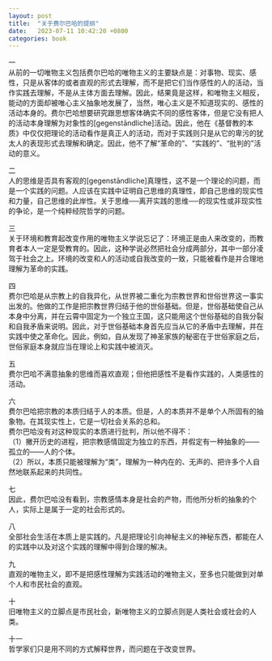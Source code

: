 ```yaml
---
layout: post
title:  "关于费尔巴哈的提纲"
date:   2023-07-11 10:42:20 +0800
categories: book
---
```

一  
从前的一切唯物主义包括费尔巴哈的唯物主义的主要缺点是：对事物、现实、感性，只是从客体的或者直观的形式去理解，而不是把它们当作感性的人的活动，当作实践去理解，不是从主体方面去理解。因此，结果竟是这样，和唯物主义相反，能动的方面却被唯心主义抽象地发展了，当然，唯心主义是不知道现实的、感性的活动本身的。费尔巴哈想要研究跟思想客体确实不同的感性客体，但是它没有把人的活动本身理解为对象性的[gegenstāndliche]活动。因此，他在《基督教的本质》中仅仅把理论的活动看作是真正人的活动，而对于实践则只是从它的卑污的犹太人的表现形式去理解和确定。因此，他不了解“革命的”、“实践的”、“批判的”活动的意义。  
  
二  
人的思维是否具有客观的[gegenstāndliche]真理性，这不是一个理论的问题，而是一个实践的问题。人应该在实践中证明自己思维的真理性，即自己思维的现实性和力量，自己思维的此岸性。关于思维──离开实践的思维──的现实性或非现实性的争论，是一个纯粹经院哲学的问题。  
  
三  
关于环境和教育起改变作用的唯物主义学说忘记了：环境正是由人来改变的，而教育者本人一定是受教育的。因此，这种学说必然把社会分成两部分，其中一部分凌驾于社会之上。环境的改变和人的活动或自我改变的一致，只能被看作是并合理地理解为革命的实践。  
  
四  
费尔巴哈是从宗教上的自我异化，从世界被二重化为宗教世界和世俗世界这一事实出发的。他做的工作是把宗教世界归结于他的世俗基础。但是，世俗基础使自己从本身中分离，并在云霄中固定为一个独立王国，这只能用这个世俗基础的自我分裂和自我矛盾来说明。因此，对于世俗基础本身首先应当从它的矛盾中去理解，并在实践中使之革命化。因此，例如，自从发现了神圣家族的秘密在于世俗家庭之后，世俗家庭本身就应当在理论上和实践中被消灭。  
  
五  
费尔巴哈不满意抽象的思维而喜欢直观；但他把感性不是看作实践的，人类感性的活动。  
  
六  
费尔巴哈把宗教的本质归结于人的本质。但是，人的本质并不是单个人所固有的抽象物。在其现实性上，它是一切社会关系的总和。  
费尔巴哈没有对这种现实的本质进行批判，所以他不得不：  
（1）撇开历史的进程，把宗教感情固定为独立的东西，并假定有一种抽象的——孤立的——人的个体。  
（2）所以，本质只能被理解为“类”，理解为一种内在的、无声的、把许多个人自然地联系起来的共同性。  
  
七  
因此，费尔巴哈没有看到，宗教感情本身是社会的产物，而他所分析的抽象的个人，实际上是属于一定的社会形式的。  
  
八  
全部社会生活在本质上是实践的。凡是把理论引向神秘主义的神秘东西，都能在人的实践中以及对这个实践的理解中得到合理的解决。  
  
九  
直观的唯物主义，即不是把感性理解为实践活动的唯物主义，至多也只能做到对单个人和市民社会的直观。  
  
十  
旧唯物主义的立脚点是市民社会，新唯物主义的立脚点则是人类社会或社会的人类。  
  
十一  
哲学家们只是用不同的方式解释世界，而问题在于改变世界。   
